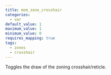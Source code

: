 ```yaml
---
title: mom_zone_crosshair
categories:
  - var
default_value: 1
maximum_value: 1
minimum_value: 0
requires_mapping: true
tags:
  - zones
  - crosshair
---
```


Toggles the draw of the zoning crosshair/reticle.
